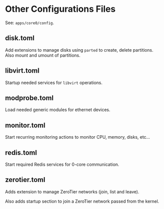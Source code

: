# Other Configurations Files

See: `apps/core0/config`.

## disk.toml

Add extensions to manage disks using `parted` to create, delete partitions. Also mount and umount of partitions.


## libvirt.toml

Startup needed services for `libvirt` operations.


## modprobe.toml

Load needed generic modules for ethernet devices.


## monitor.toml

Start recurring monitoring actions to monitor CPU, memory, disks, etc...


## redis.toml

Start required Redis services for 0-core communication.


## zerotier.toml

Adds extension to manage ZeroTier networks (join, list and leave).

Also adds startup section to join a ZeroTier network passed from the kernel.
